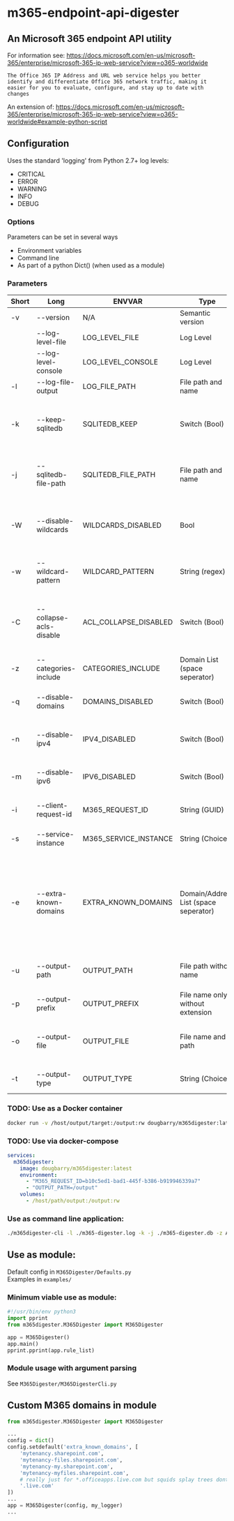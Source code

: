 m365-endpoint-api-digester
====
## An Microsoft 365 endpoint API utility
For information see: https://docs.microsoft.com/en-us/microsoft-365/enterprise/microsoft-365-ip-web-service?view=o365-worldwide

```The Office 365 IP Address and URL web service helps you better identify and differentiate Office 365 network traffic, making it easier for you to evaluate, configure, and stay up to date with changes```

An extension of: https://docs.microsoft.com/en-us/microsoft-365/enterprise/microsoft-365-ip-web-service?view=o365-worldwide#example-python-script

## Configuration
Uses the standard 'logging' from Python 2.7+ log levels:
- CRITICAL
- ERROR
- WARNING
- INFO
- DEBUG

### Options
Parameters can be set in several ways
- Environment variables
- Command line
- As part of a python Dict() (when used as a module)

### Parameters
| Short | Long  | ENVVAR | Type | Default | Information  |
|---|---|---|---|---|---|
| -v | --version | N/A | Semantic version | | Return version information |
| | --log-level-file | LOG_LEVEL_FILE | Log Level | DEBUG | Set the log level for file output |
| | --log-level-console | LOG_LEVEL_CONSOLE | Log Level | INFO | Set the log level for console output |
| -l | --log-file-output | LOG_FILE_PATH | File path and name | None | Log file target |
| -k | --keep-sqlitedb | SQLITEDB_KEEP | Switch (Bool) | False | If set, any SQLite databases used on disk will not be deleted at the termination of this application |
| -j | --sqlitedb-file-path | SQLITEDB_FILE_PATH | File path and name | ./{APP_NAME}.db | If set, all SQLite operations will be performed on this file on disk, not in memory |
| -W | --disable-wildcards | WILDCARDS_DISABLED | Bool | False | Prevent the replacement of wildcards eg: '*.domain.com' with single prefix dots '.' |
| -w | --wildcard-pattern | WILDCARD_PATTERN | String (regex) | '^(\*).' | Regex to use for the detection and replacement of wildcards |
| -C | --collapse-acls-disable | ACL_COLLAPSE_DISABLED | Switch (Bool) | True | If disabled, ACLs will not be reduced to a smaller set based on inner/outer subdomain tree positioning |
| -z | --categories-include | CATEGORIES_INCLUDE | Domain List (space seperator) | Allow Default | List of catergories from API to process |
| -q | --disable-domains | DOMAINS_DISABLED | Switch (Bool) | Disable processing of domain names from API | False | Prevent processing of domains from the API, they will not be included in output |
| -n | --disable-ipv4 | IPV4_DISABLED | Switch (Bool) | Disable processing of IPv4 addresses from API | False | Prevent processing of IPv4 addresses from the API, they will not be included in output |
| -m | --disable-ipv6 | IPV6_DISABLED | Switch (Bool) | Disable processing of IPv6 addresses from API | False | Prevent processing of IPv6 addresses from the API, they will not be included in output |
| -i | --client-request-id | M365_REQUEST_ID | String (GUID) | Automatically generated from host NIC MAC | Request ID to use with M365 API |
| -s | --service-instance | M365_SERVICE_INSTANCE | String (Choice) | Worldwide | Specify M365 service instance API type |
| -e | --extra-known-domains | EXTRA_KNOWN_DOMAINS | Domain/Address List (space seperator) | Not specified | Use for your tenancy domain names or other extras including overrides, do not use quotations, wildcards permitted, ie: '-e mycompany-files.sharepoint.net *.live.com |
| -u | --output-path | OUTPUT_PATH | File path without name | './' | Path on disk to place output file. Mutually exclusive with -o |
| -p | --output-prefix | OUTPUT_PREFIX | File name only without extension | '{APP_NAME}' | Filename without extension for output file |
| -o | --output-file | OUTPUT_FILE | File name and path | Unset | Full path and filename for output file. Mutually exclusive with -u and -p |
| -t | --output-type | OUTPUT_TYPE | String (Choice) | yaml | Output file type, from: [ CSV YAML ] |


### TODO: Use as a Docker container
```bash
docker run -v /host/output/target:/output:rw dougbarry/m365digester:latest -l /output/m365digester.log -k -j /output/m365digester.db -z Allow Default Optimize -m -e testcompany-files.sharepoint.com testcompany-cloud.microsoft.com *.live.com -o /output/puppet-squid-snippet.yml
```

### TODO: Use via docker-compose
```yaml
services:
  m365digester:
    image: dougbarry/m365digester:latest
    environment:
      - "M365_REQUEST_ID=b10c5ed1-bad1-445f-b386-b919946339a7"
      - "OUTPUT_PATH=/output"
    volumes:
      - /host/path/output:/output:rw
```

### Use as command line application:
```bash
./m365digester-cli -l ./m365-digester.log -k -j ./m365-digester.db -z Allow Default Optimize -m -e testcompany-files.sharepoint.com testcompany-cloud.microsoft.com *.live.com -o puppet-squid-snippet.yml
```

## Use as module:
Default config in ```M365Digester/Defaults.py```  
Examples in ```examples/```  

### Minimum viable use as module:

```python
#!/usr/bin/env python3
import pprint
from m365digester.M365Digester import M365Digester

app = M365Digester()
app.main()
pprint.pprint(app.rule_list)
```

### Module usage with argument parsing
See ``M365Digester/M365DigesterCli.py``

## Custom M365 domains in module

```python
from m365digester.M365Digester import M365Digester

...
config = dict()
config.setdefault('extra_known_domains', [
    'mytenancy.sharepoint.com',
    'mytenancy-files.sharepoint.com',
    'mytenancy-my.sharepoint.com',
    'mytenancy-myfiles.sharepoint.com',
    # really just for *.officeapps.live.com but squids splay trees dont like it
    '.live.com'
])
...
app = M365Digester(config, my_logger)
...
```
